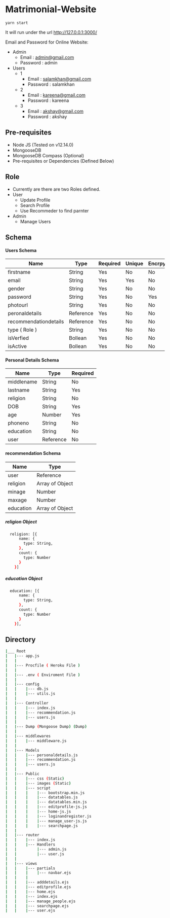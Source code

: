 # Matrimonial-Website

```
yarn start
```

It will run under the url http://127.0.0.1:3000/

Email and Password for Online Website:<br>

- Admin
  - Email : admin@gmail.com
  - Password : admin
- Users
  - 1
    - Email : salamkhan@gmail.com
    - Password : salamkhan
  - 2
    - Email : kareena@gmail.com
    - Password : kareena
  - 3
    - Email : akshay@gmail.com
    - Password : akshay

## Pre-requisites

- Node JS (Tested on v12.14.0)
- MongooseDB
- MongooseDB Compass (Optional)
- Pre-requisites or Dependencies (Defined Below)

## Role

- Currently are there are two Roles defined.
- User
  - Update Profile
  - Search Profile
  - Use Recommeder to find parnter
- Admin
  - Manage Users

## Schema

<h4><b>Users Schema</b></h4>

| Name                  | Type      | Required | Unique | Encrpyted |
| --------------------- | --------- | -------- | ------ | --------- |
| firstname             | String    | Yes      | No     | No        |
| email                 | String    | Yes      | Yes    | No        |
| gender                | String    | Yes      | No     | No        |
| password              | String    | Yes      | No     | Yes       |
| photourl              | String    | Yes      | No     | No        |
| peronaldetails        | Reference | Yes      | No     | No        |
| recommendationdetails | Reference | Yes      | No     | No        |
| type ( Role )         | String    | Yes      | No     | No        |
| isVerfied             | Bollean   | Yes      | No     | No        |
| isActive              | Bollean   | Yes      | No     | No        |

<h4><b>Personal Details Schema</b></h4>

| Name       | Type      | Required |
| ---------- | --------- | -------- |
| middlename | String    | No       |
| lastname   | String    | Yes      |
| religion   | String    | No       |
| DOB        | String    | Yes      |
| age        | Number    | Yes      |
| phoneno    | String    | No       |
| education  | String    | No       |
| user       | Reference | No       |

<h4><b>recommendation Schema</b></h4>

| Name      | Type            |
| --------- | --------------- |
| user      | Reference       |
| religion  | Array of Object |
| minage    | Number          |
| maxage    | Number          |
| education | Array of Object |

<h5><b>religion Object</b></h5>

```bash
  religion: [{
      name: {
        type: String,
      },
      count: {
        type: Number
      }
    }]
```

<h5><b>education Object</b></h5>

```bash
  education: [{
      name: {
        type: String,
      },
      count: {
        type: Number
      }
    }],
```

## Directory

```bash
|___ Root
|   |--- app.js
|   |
|   |--- Procfile ( Heroku File )
|   |
|   |--- .env ( Enviroment File )
|   |
|   |--- config
|   |    |--- db.js
|   |    |--- utils.js
|   |
|   |--- Controller
|   |    |--- index.js
|   |    |--- recommendation.js
|   |    |--- users.js
|   |
|   |--- Dump (Mongoose Dump) (Dump)
|   |
|   |--- middlewares
|   |    |--- middleware.js
|   |
|   |--- Models
|   |    |--- personaldetails.js
|   |    |--- recommendation.js
|   |    |--- users.js
|   |
|   |--- Public
|   |    |--- css (Static)
|   |    |--- images (Static)
|   |    |--- script
|   |    |    |--- bootstrap.min.js
|   |    |    |--- datatables.js
|   |    |    |--- datatables.min.js
|   |    |    |--- editprofile-js.js
|   |    |    |--- home-js.js
|   |    |    |--- loginandregister.js
|   |    |    |--- manage_user-js.js
|   |    |    |--- searchpage.js
|   |
|   |--- router
|   |    |--- index.js
|   |    |--- Handlers
|   |         |--- admin.js
|   |         |--- user.js
|   |
|   |--- views
|   |    |--- partials
|   |    |    |--- navbar.ejs
|   |    |
|   |    |--- adddetails.ejs
|   |    |--- editprofile.ejs
|   |    |--- home.ejs
|   |    |--- index.ejs
|   |    |--- manage_people.ejs
|   |    |--- searchpage.ejs
|   |    |--- user.ejs
```
